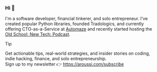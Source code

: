 ### Hi 👋

I'm a software developer, financial tinkerer, and solo entrepreneur. I've created popular Python libraries, founded Tradologics, and currently offering CTO-as-a-Service at [Automaze](https://automaze.io) and recently started hosting the [Old School; New Tech: Podcast](https://oldschoolnewtech.com).

> [!TIP]
> Get actionable tips, real-world strategies, and insider stories on coding, indie hacking, finance, and solo entrepreneurship.<br>
> Sign up to my newsletter 👉 https://aroussi.com/subscribe
